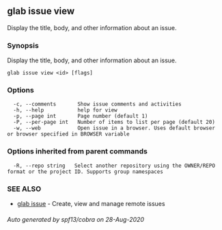 ## glab issue view

Display the title, body, and other information about an issue.

### Synopsis

Display the title, body, and other information about an issue.

```
glab issue view <id> [flags]
```

### Options

```
  -c, --comments       Show issue comments and activities
  -h, --help           help for view
  -p, --page int       Page number (default 1)
  -P, --per-page int   Number of items to list per page (default 20)
  -w, --web            Open issue in a browser. Uses default browser or browser specified in BROWSER variable
```

### Options inherited from parent commands

```
  -R, --repo string   Select another repository using the OWNER/REPO format or the project ID. Supports group namespaces
```

### SEE ALSO

* [glab issue](glab_issue.md)	 - Create, view and manage remote issues

###### Auto generated by spf13/cobra on 28-Aug-2020
